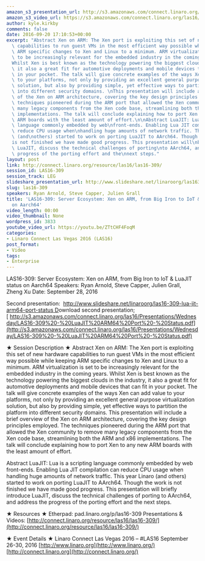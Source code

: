 ```yaml
---
amazon_s3_presentation_url: http://s3.amazonaws.com/connect.linaro.org/las16/Presentations/Wednesday/LAS16-309%20-%20From%20Big%20Iron%20to%20IoT.pdf
amazon_s3_video_url: https://s3.amazonaws.com/connect.linaro.org/las16/Videos/Wednesday/LAS16-309%20Server%20Ecosystem%20%20Xen%20on%20ARM%2C%20from%20Big%20Iron%20to%20IoT.mp4
author: kyle.kirkby
comments: false
date: 2016-09-20 17:10:53+00:00
excerpt: "Abstract Xen on ARM: The Xen port is exploiting this set of new hardware\
  \ capabilities to run guest VMs in the most efficient way possible while keeping\
  \ ARM specific changes to Xen and Linux to a minimum. ARM virtualization is set\
  \ to be increasingly relevant for the embedded industry in the coming years. \n\
  Whilst Xen is best known as the technology powering the biggest clouds in the industry,\
  \ it also a great fit for automotive deployments and mobile devices that can fit\
  \ in your pocket. The talk will give concrete examples of the ways Xen can add value\
  \ to your platforms, not only by providing an excellent general purpose virtualization\
  \ solution, but also by providing simple, yet effective ways to partition the platform\
  \ into different security domains. \nThis presentation will include a brief overview\
  \ of the Xen on ARM architecture, covering the key design principles employed. The\
  \ techniques pioneered during the ARM port that allowed the Xen community to remove\
  \ many legacy components from the Xen code base, streamlining both the ARM and x86\
  \ implementations. The talk will conclude explaining how to port Xen to any new\
  \ ARM boards with the least amount of effort.\n\nAbstract LuaJIT: Lua is a scripting\
  \ language commonly embedded by web\nfront-ends. Enabling Lua JIT compilation can\
  \ reduce CPU usage when\nhandling huge amounts of network traffic. This year Linaro\
  \ (and\nothers) started to work on porting LuaJIT to AArch64. Though the work\n\
  is not finished we have made good progress. This presentation will\nbriefly introduce\
  \ LuaJIT, discuss the technical challenges of porting\nto AArch64, and address the\
  \ progress of the porting effort and the\nnext steps."
layout: post
link: http://connect.linaro.org/resource/las16/las16-309/
session_id: LAS16-309
session_track: LEG
slideshare_presentation_url: http://www.slideshare.net/linaroorg/las16309-server-ecosystem-xen-on-arm-from-big-iron-to-iot-luajit-status-on-aarch64
slug: las16-309
speakers: Ryan Arnold, Steve Capper, Julien Grall
title: 'LAS16-309: Server Ecosystem: Xen on ARM, from Big Iron to IoT & LuaJIT status
  on Aarch64'
video_length: 00:00
video_thumbnail: None
wordpress_id: 3833
youtube_video_url: https://youtu.be/ZTtCHF4FoqM
categories:
- Linaro Connect Las Vegas 2016 (LAS16)
post_format:
- Video
tags:
- Enterprise
---
```


LAS16-309: Server Ecosystem: Xen on ARM, from Big Iron to IoT & LuaJIT status on Aarch64
Speakers: Ryan Arnold, Steve Capper, Julien Grall, Zheng Xu
Date: September 28, 2016

Second presentation:  [http://www.slideshare.net/linaroorg/las16-309-lua-jit-arm64-port-status
D](http://www.slideshare.net/linaroorg/las16-309-lua-jit-arm64-port-status)ownload second presentation; [ http://s3.amazonaws.com/connect.linaro.org/las16/Presentations/Wednesday/LAS16-309%20-%20LuaJIT%20ARM64%20Port%20-%20Status.pdf](http://s3.amazonaws.com/connect.linaro.org/las16/Presentations/Wednesday/LAS16-309%20-%20LuaJIT%20ARM64%20Port%20-%20Status.pdf)

★ Session Description ★
Abstract Xen on ARM: The Xen port is exploiting this set of new hardware capabilities to run guest VMs in the most efficient way possible while keeping ARM specific changes to Xen and Linux to a minimum. ARM virtualization is set to be increasingly relevant for the embedded industry in the coming years.
Whilst Xen is best known as the technology powering the biggest clouds in the industry, it also a great fit for automotive deployments and mobile devices that can fit in your pocket. The talk will give concrete examples of the ways Xen can add value to your platforms, not only by providing an excellent general purpose virtualization solution, but also by providing simple, yet effective ways to partition the platform into different security domains.
This presentation will include a brief overview of the Xen on ARM architecture, covering the key design principles employed. The techniques pioneered during the ARM port that allowed the Xen community to remove many legacy components from the Xen code base, streamlining both the ARM and x86 implementations. The talk will conclude explaining how to port Xen to any new ARM boards with the least amount of effort.

Abstract LuaJIT: Lua is a scripting language commonly embedded by web
front-ends. Enabling Lua JIT compilation can reduce CPU usage when
handling huge amounts of network traffic. This year Linaro (and
others) started to work on porting LuaJIT to AArch64. Though the work
is not finished we have made good progress. This presentation will
briefly introduce LuaJIT, discuss the technical challenges of porting
to AArch64, and address the progress of the porting effort and the
next steps.

★ Resources ★
Etherpad: pad.linaro.org/p/las16-309
Presentations & Videos: [http://connect.linaro.org/resource/las16/las16-309/](http://connect.linaro.org/resource/las16/las16-309/)

★ Event Details ★
Linaro Connect Las Vegas 2016 – #LAS16
September 26-30, 2016
[http://www.linaro.org](http://www.linaro.org/)
[http://connect.linaro.org](http://connect.linaro.org/)
